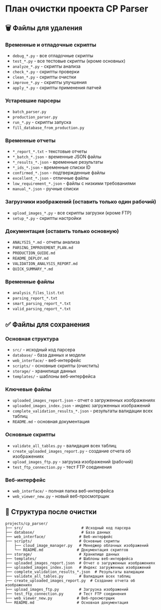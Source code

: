 # План очистки проекта CP Parser

## 🗑️ Файлы для удаления

### Временные и отладочные скрипты
- `debug_*.py` - все отладочные скрипты
- `test_*.py` - все тестовые скрипты (кроме основных)
- `analyze_*.py` - скрипты анализа
- `check_*.py` - скрипты проверки
- `clean_*.py` - скрипты очистки
- `improve_*.py` - скрипты улучшения
- `apply_*.py` - скрипты применения патчей

### Устаревшие парсеры
- `batch_parser.py`
- `production_parser.py`
- `run_*.py` - скрипты запуска
- `fill_database_from_production.py`

### Временные отчеты
- `*_report_*.txt` - текстовые отчеты
- `*_batch_*.json` - временные JSON файлы
- `*_results_*.json` - временные результаты
- `*_ids_*.json` - временные списки ID
- `confirmed_*.json` - подтвержденные файлы
- `excellent_*.json` - отличные файлы
- `low_requirement_*.json` - файлы с низкими требованиями
- `manual_*.json` - ручные списки

### Загрузчики изображений (оставить только один рабочий)
- `upload_images_*.py` - все скрипты загрузки (кроме FTP)
- `setup_*.py` - скрипты настройки

### Документация (оставить только основную)
- `ANALYSIS_*.md` - отчеты анализа
- `PARSING_IMPROVEMENT_PLAN.md`
- `PRODUCTION_GUIDE.md`
- `README_DEPLOY.md`
- `VALIDATION_ANALYSIS_REPORT.md`
- `QUICK_SUMMARY_*.md`

### Временные файлы
- `analysis_files_list.txt`
- `parsing_report_*.txt`
- `smart_parsing_report_*.txt`
- `valid_parsing_report_*.txt`

## ✅ Файлы для сохранения

### Основная структура
- `src/` - исходный код парсера
- `database/` - база данных и модели
- `web_interface/` - веб-интерфейс
- `scripts/` - основные скрипты (очистить)
- `storage/` - хранилище данных
- `templates/` - шаблоны веб-интерфейса

### Ключевые файлы
- `uploaded_images_report.json` - отчет о загруженных изображениях
- `uploaded_images_index.json` - индекс загруженных изображений
- `complete_validation_results_*.json` - результаты валидации всех таблиц
- `README.md` - основная документация

### Основные скрипты
- `validate_all_tables.py` - валидация всех таблиц
- `create_uploaded_images_report.py` - создание отчета об изображениях
- `upload_images_ftp.py` - загрузка изображений (рабочий)
- `test_ftp_connection.py` - тест FTP соединения

### Веб-интерфейс
- `web_interface/` - полная папка веб-интерфейса
- `web_viewer_new.py` - новый веб-просмотрщик

## 📁 Структура после очистки

```
projects/cp_parser/
├── src/                          # Исходный код парсера
├── database/                     # База данных
├── web_interface/               # Веб-интерфейс
├── scripts/                     # Основные скрипты
│   ├── cloud_image_manager.py   # Менеджер облачных изображений
│   └── README.md               # Документация скриптов
├── storage/                     # Хранилище данных
├── templates/                   # Шаблоны веб-интерфейса
├── uploaded_images_report.json  # Отчет о загруженных изображениях
├── uploaded_images_index.json   # Индекс загруженных изображений
├── complete_validation_results_*.json  # Результаты валидации
├── validate_all_tables.py       # Валидация всех таблиц
├── create_uploaded_images_report.py  # Создание отчета об изображениях
├── upload_images_ftp.py         # Загрузка изображений
├── test_ftp_connection.py       # Тест FTP соединения
├── web_viewer_new.py           # Веб-просмотрщик
└── README.md                   # Основная документация
```
